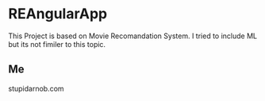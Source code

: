 # REAngularApp

This Project is based on Movie Recomandation System. I tried to include ML but its not fimiler to this topic. 

## Me
stupidarnob.com

